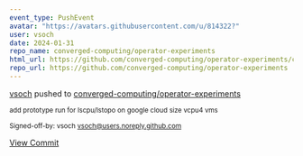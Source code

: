 ```yaml
---
event_type: PushEvent
avatar: "https://avatars.githubusercontent.com/u/814322?"
user: vsoch
date: 2024-01-31
repo_name: converged-computing/operator-experiments
html_url: https://github.com/converged-computing/operator-experiments/commit/7d2e78015166c3dd2e2219ccbc8d7f762e94be42
repo_url: https://github.com/converged-computing/operator-experiments
---
```


<a href='https://github.com/vsoch' target='_blank'>vsoch</a> pushed to <a href='https://github.com/converged-computing/operator-experiments' target='_blank'>converged-computing/operator-experiments</a>

<small>add prototype run for lscpu/lstopo on google cloud size vcpu4 vms

Signed-off-by: vsoch <vsoch@users.noreply.github.com></small>

<a href='https://github.com/converged-computing/operator-experiments/commit/7d2e78015166c3dd2e2219ccbc8d7f762e94be42' target='_blank'>View Commit</a>